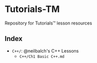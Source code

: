 # Tutorials-TM

Repository for Tutorials™ lesson resources

## Index

- `C++/`: @neilbalch's C++ Lessons
  - `C++/Ch1 Basic C++.md`